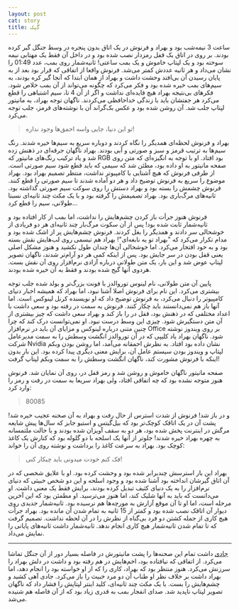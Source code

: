 ```yaml
---
layout: post
cat: story
title: گیک
---
```


ساعت 3 نیمه‌شب بود و بهراد و فرنوش در یک اتاق بدون پنجره در وسط جنگل گیر کرده بودند. بر روی در اتاق یک قفل رمزدار نصب شده بود و در داخل آن فقط یک مهتابی نیمه سوخته بود و یک لپتاپ خاموش و یک بمب ساعتی! ثانیه‌شمار روی بمب، عدد 01:49 را نشان می‌داد و هر ثانیه عددش کمتر می‌شد. فرنوش واقعا از اتفاقی که قرار بود بعد از به پایان رسیدن آن بی‌افتد وحشت داشت و بهراد از همان ابتدا که آنجا گیر کره بودند، به سیم‌های بمب خیره شده بود و فکر می‌کرد که چگونه می‌تواند از آن بمب خلاص شود. فکرهای بی‌نتیجه بهراد هیچ فایده‌ای نداشت و اگر از آن 4 تا، سیم اشتباهی را قطع می‌کرد هر جفتشان باید با زندگی خداحافظی می‌کردند. ناگهان توجه بهراد، به مانیتور لپتاپ جلب شد. آن روشن شده بود و عکس بک‌گراند آن با نوشته‌های قرمز، جلب توجه می‌کرد.

> تو این دنیا، جایی واسه احمق‌ها وجود نداره!

بهراد و فرنوش لحظه‌ای همدیگر را نگاه کردند و دوباره سریع به سیم‌ها خیره شدند. رنگ سیم‌ها به ترتیب قرمز و سبز و صورتی و آبی بودند. بهراد ناگهان جرقه‌ای در ذهنش زده شد و یاد ترکیب  رنگ‌های مانیتور که RGB بود افتاد. او با توجه به انگیزه‌ای که متن روی صفحه مانیتور به او داده بود، مطئن شد که سیمی که باید قطع شود سیم صورتی است. از طرفی فرنوش که هیچ آشنایی با کامپیوتر نداشت، منتظر تصمیم بهراد بود. بهراد موضوع را سریع به فرنوش توضیح داد و هر دو آماده شدند تا سیم صورتی را قطع کنند. فرنوش چشمش را بسته بود و بهراد دستش را روی سوکت سیم صورتی گذاشته بود. ثانیه‌های مرگ‌باری بود. بهراد تصمیمش را گرفته بود و با یک مکث چند ثانیه‌ای نسبتا طولانی، سیم را قطع کرد...

فرنوش هنوز جرأت باز کردن چشم‌هایش را نداشت، اما بمب از کار افتاده بود و ثانیه‌شمار ثابت شده بود! پس از آن سکوت مرگ‌بار چند ثانیه‌ای هر دو فریادی از خوشحالی سر دادند و همدیگر را بغل کردند. فرنوش چشم‌هایش پر از اشک شده بود و مدام تکرار می‌کرد که "بهراد تو یه نابغه‌ای"! بهراد هم تبسمی روی لب‌هایش نقش بسته بود و به خود افتخار می‌کرد. اما خوشحالی آن‌ها چندان طول نکشید و هنوز مشکل اصلی یعنی قفل بودن در سر جایش بود. پس از اینکه کمی هر دو آرام‌تر شدند، ناگهان تصویر لپتاپ عوض شد و این بار، یک متن طولانی درباره آزادی نرم‌افزار روی آن نقش بست. هردوی آنها گیج شده بودند و فقط به آن خیره شده بودند.

پایین آن متن طولانی، نام لینوس توروالدز با فونت بزرگ‌تر و بولد شده جلب توجه بیشتری می‌کرد. این نام برای فرنوش اصلا آشنا نبود، اما بهراد که همیشه اخبار دنیای کامپیوتر را دنبال می‌کرد، به فرنوش توضیح داد که او نویسنده کرنل لینوکس است. اما آنها باز هم نمی‌دانستند باید چکار کنند. فرنوش به سمت در رفته بود و سعی داشت با اعداد مختلفی که در ذهنش بود، قفل در را باز کند و بهراد سعی داشت که چیز بیشتری از آن متن دستگیرش شود. چیزی این وسط درست نبود. او نمی‌توانست درک کند که چرا چنین متنی درباره لینوکس و مزایای آن باید در نرم‌افزار Office بر روی ویندوز نوشته شود. ناگهان بهراد یاد کلیپی که در آن توروالدز انگشت وسطش را به سمت مدیرعامل شرکت Nvidia نشان داده بود افتاد. به نظرش احمقانه می‌آمد، اما روشن بودن وبکم لپتاپ و ویندوز بودن سیستم عامل آن، برایش معنی دیگری پیدا کرده بود. این بار بدون اینکه با فرنوش مشورت کند، ناگهان انگشت وسطش را به سمت وبکم لپتاپ گرفت!

صفحه مانیتور ناگهان خاموش و روشن شد و رمز قفل در، روی آن نمایان شد. فرنوش هنوز متوجه نشده بود که چه اتفاقی افتاد، ولی بهراد سریعا به سمت در رفت و رمز را وارد کرد:

> 80085

و در باز شد! فرنوش از شدت استرس از حال رفت و بهراد به آن صحنه عجیب خیره شد! پشت آن در یک اتاقک کوچک‌تر بود که بیل‌گیتس و استیو جابز که سال‌ها پیش شایعه مرگش در اینترنت پخش شده بود، هر دو به سقف آویزان شده بودند و با حالت ملتمسانه به چهره بهراد خیره شدند! جلوتر از آنها یک اسلحه با دو گلوله بود که کنارش یک کاغذ کوچک بود. بهراد به سرعت کاغذ را برداشت و نوشته روی آن را خواند:

> فک کنم خودت میدونی باید چیکار کنی!

بهراد این بار استرسش چندبرابر شده بود و وحشت کرده بود. او با علایق شخصی که در آن اتاق گیرشان انداخته بود آشنا شده بود و وجود اسلحه و این دو شخص خبیثی که دنیای نرم‌افزار را به یک دنیای کثیف تبدیل کرده بودند، برایش فقط یک معنی داشت. او می‌دانست که باید به آنها شلیک کند، اما هنوز می‌ترسید. او مطمئن بود که این آخرین مرحله است، اما او تا آن موقع آزارش به مورچه‌ها هم نرسیده بود. ثانیه‌شمار جدیدی روی دیوار آن اتاقک نصب شده بود و کمتر از 15 ثانیه به تمام شدن آن مانده بود. بهراد جرأت هیچ کاری از جمله کشتن دو فرد بی‌گناه از نظرش را در آن لحظه نداشت. تصمیم گرفت که تا تمام شدن ثانیه‌شمار هیچ کاری انجام ندهد. ثانیه‌شمار داشت ثانیه‌های پایانی را نمایش می‌داد.

***

[جادی](https://jadi.net/) داشت تمام این صحنه‌ها را پشت مانیتورش در فاصله بسیار دور از آن جنگل تماشا می‌کرد. از اتفاقی که نیافتاده بود، اخم‌هایش در هم رفته بود و داشت در دلش بهراد را سرزنش می‌کرد. هنوز منتظر بود که بهراد، کاری را که از او خواسته بود را انجام دهد، اما بهراد داشت بر خلاف نظر او طناب آن دو مرد خبیث را باز می‌کرد. جادی آهی کشید و چشم‌هایش را بست. با یک مکث چند ثانیه‌ای، کلید اینتر لپتاپش را فشار داد که ناگهان تصویر لپتاپ ناپدید شد. صدای انفجار بمب به قدری زیاد بود که از آن فاصله هم شنیده می‌شد. 